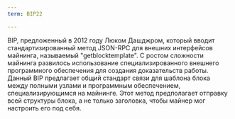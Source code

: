 ```yaml
---
term: BIP22

---
```

BIP, предложенный в 2012 году Люком Дашджром, который вводит стандартизированный метод JSON-RPC для внешних интерфейсов майнинга, называемый "getblocktemplate". С ростом сложности майнинга развилось использование специализированного внешнего программного обеспечения для создания доказательств работы. Данный BIP предлагает общий стандарт связи для шаблона блока между полными узлами и программным обеспечением, специализирующимся на майнинге. Этот метод предполагает отправку всей структуры блока, а не только заголовка, чтобы майнер мог настроить его под себя.